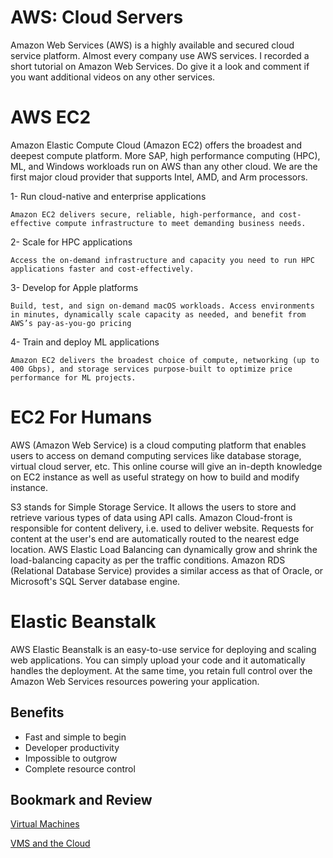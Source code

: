 # AWS: Cloud Servers

Amazon Web Services (AWS) is a highly available and secured cloud service platform. Almost every company use AWS services. I recorded a short tutorial on Amazon Web Services. Do give it a look and comment if you want additional videos on any other services.

# AWS EC2

Amazon Elastic Compute Cloud (Amazon EC2) offers the broadest and deepest compute platform. More SAP, high performance computing (HPC), ML, and Windows workloads run on AWS than any other cloud. We are the first major cloud provider that supports Intel, AMD, and Arm processors.

1- Run cloud-native and enterprise applications

    Amazon EC2 delivers secure, reliable, high-performance, and cost-effective compute infrastructure to meet demanding business needs.

2- Scale for HPC applications

    Access the on-demand infrastructure and capacity you need to run HPC applications faster and cost-effectively.

3- Develop for Apple platforms

    Build, test, and sign on-demand macOS workloads. Access environments in minutes, dynamically scale capacity as needed, and benefit from AWS’s pay-as-you-go pricing

4- Train and deploy ML applications

    Amazon EC2 delivers the broadest choice of compute, networking (up to 400 Gbps), and storage services purpose-built to optimize price performance for ML projects.

# EC2 For Humans

AWS (Amazon Web Service) is a cloud computing platform that enables users to access on demand computing services like database storage, virtual cloud server, etc. This online course will give an in-depth knowledge on EC2 instance as well as useful strategy on how to build and modify instance.

S3 stands for Simple Storage Service. It allows the users to store and retrieve various types of data using API calls. Amazon Cloud-front is responsible for content delivery, i.e. used to deliver website. Requests for content at the user's end are automatically routed to the nearest edge location. AWS Elastic Load Balancing can dynamically grow and shrink the load-balancing capacity as per the traffic conditions. Amazon RDS (Relational Database Service) provides a similar access as that of Oracle, or Microsoft's SQL Server database engine.

# Elastic Beanstalk

AWS Elastic Beanstalk is an easy-to-use service for deploying and scaling web applications. You can simply upload your code and it automatically handles the deployment. At the same time, you retain full control over the Amazon Web Services resources powering your application.

## Benefits

- Fast and simple to begin
- Developer productivity
- Impossible to outgrow
- Complete resource control

## Bookmark and Review

[Virtual Machines](https://www.youtube.com/watch?v=yIVXjl4SwVo)

[VMS and the Cloud](https://www.youtube.com/watch?v=l0DfHUWMjsU)
